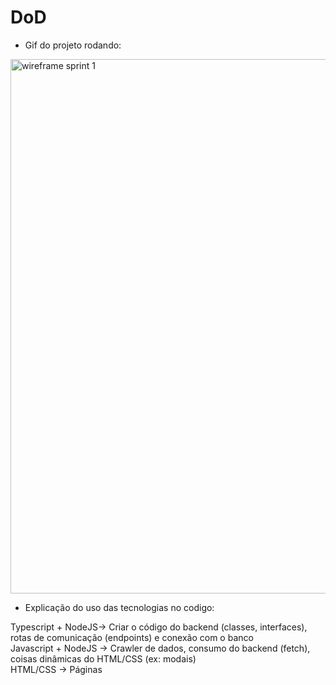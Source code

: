 # DoD

- Gif do projeto rodando:

<img src="" alt="wireframe sprint 1" width="855" >

- Explicação do uso das tecnologias no codigo:

Typescript  + NodeJS-> Criar o código do backend (classes, interfaces), rotas de comunicação (endpoints) e conexão com o banco <br>
Javascript + NodeJS -> Crawler de dados, consumo do backend (fetch), coisas dinâmicas do HTML/CSS (ex: modais) <br>
HTML/CSS -> Páginas <br>
